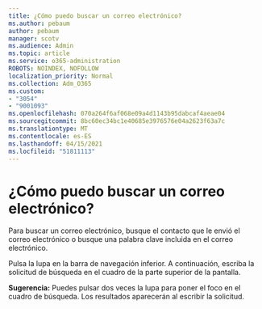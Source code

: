 ```yaml
---
title: ¿Cómo puedo buscar un correo electrónico?
ms.author: pebaum
author: pebaum
manager: scotv
ms.audience: Admin
ms.topic: article
ms.service: o365-administration
ROBOTS: NOINDEX, NOFOLLOW
localization_priority: Normal
ms.collection: Adm_O365
ms.custom:
- "3054"
- "9001093"
ms.openlocfilehash: 070a264f6af068e09a4d1143b95dabcaf4aeae04
ms.sourcegitcommit: 8bc60ec34bc1e40685e3976576e04a2623f63a7c
ms.translationtype: MT
ms.contentlocale: es-ES
ms.lasthandoff: 04/15/2021
ms.locfileid: "51811113"
---
```

# <a name="how-do-i-search-for-an-email"></a>¿Cómo puedo buscar un correo electrónico?

Para buscar un correo electrónico, busque el contacto que le envió el correo electrónico o busque una palabra clave incluida en el correo electrónico.

Pulsa la lupa en la barra de navegación inferior. A continuación, escriba la solicitud de búsqueda en el cuadro de la parte superior de la pantalla. 

**Sugerencia:** Puedes pulsar dos veces la lupa para poner el foco en el cuadro de búsqueda. Los resultados aparecerán al escribir la solicitud. 
